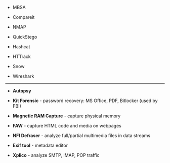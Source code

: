 * MBSA

* Compareit

* NMAP

* QuickStego

* Hashcat

* HTTrack

* Snow

* Wireshark

---

* **Autopsy**

* **Kit Forensic** - password recovery: MS Office, PDF, Bitlocker (used by FBI)

* **Magnetic RAM Capture** - capture physical memory

* **FAW** - capture HTML code and media on webpages

* **NFI Defraser** - analyze full/partial multimedia files in data streams

* **Exif tool** - metadata editor

* **Xplico** - analyze SMTP, IMAP, POP traffic